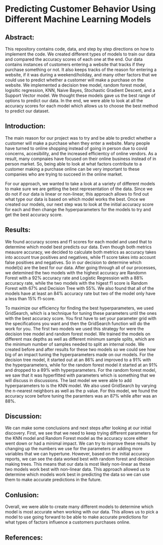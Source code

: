 # Predicting Customer Behavior Using Different Machine Learning Models 

## Abstract:
This repository contains code, data, and step by step directions on how to implement the code. We created different types of models to train our data and compared the accuracy scores of each one at the end. Our data contains instances of customers entering a website that tracks if they purchase something or not. It also keeps tracks of the reason for entering a website, if it was during a weekend/holiday, and many other factors that we could use to predict whether a customer will make a purchase on the website. We implemented a decision tree model, random forest model, logisitic regression, KNN, Naive Bayes, Stochastic Gradient Descent, and a Support Vector model. We thought these models gave us the best range of options to predict our data. In the end, we were able to look at all the accuracy scores for each model which allows us to choose the best method to predict our dataset. 


## Introduction:
The main reason for our project was to try and be able to predict whether a customer will make a purchase when they enter a website. Many people have turned to online shopping instead of going in person due to covid concerns, accesibility, and the increased efficientcy of online vendors. As a result, many compnaies have focused on their online business instead of in person market. So, being able to look at what factors contribute to a customer making a purchase online can be very important to these companies who are trying to succeed in the online market. 

For our approach, we wanted to take a look at a variety of different models to make sure we are getting the best representation of the data. Since we do not if our data is linear or non-linear, this approach allows to find out what type our data is based on which model works the best. Once we created our models, our next step was to look at the initial accuracy score for each and then change the hyperparameters for the models to try and get the best accuracy score.

## Results:
We found accuracy scores and f1 scores for each model and used that to determine which model best predicts our data. Even though both metrics meausre accuracy, we decided to calculate both metrics as accuracy takes into account true positives and negatives, while f1 score takes into account false positives and negatives. So in our decision to determine which model(s) are the best for our data. After going through all of our processes, we detemined the two models with the highest accuracy are Randomn Forest with a 92% accuracy rate and Logistic Regression with a 88% accuracy rate, while the two models with the higest f1 score is  Random Forest with 67% and Decision Tree with 55%. We also found that all of the models have at least an 84% accuracy rate but two of the model only have a less than 15% f1-score. 

To maximize our efficiency for finding the best hyperparameters, we used GridSearch, which is a technique for tuning these parameters until the ones with the best accuracy score. You first have to set your parameter grid with the specifications you want and then the GridSearch function will do the work for you. The first two models we used this strategy for were the decision tree model and random forest model. We trained the models on different max depths as well as different minimum sample splits, which are the minimum number of samples needed to split an internal node. We created before and after results for these two models so we could see how big of an impact tuning the hyperparameters made on our models. For the decision tree model, it started out at an 86% and improved to a 91% with the hyperparameters, while for the random forest model it started at an 91% and dropped to a 89% with hyperparameters. For the random forest model, we saw that it was hyperfitted with parameters which is something that we will discuss in discussions. The last model we were able to add hyperparameters to is the KNN model. We also used GridSearch by varying the n-nearest neighbors as well as the p value. For this model, we found the accuracy score before tuning the paramters was an 87% while after was an 88%. 

## Discussion:
We can make some conclusions and next steps after looking at our initial discovery. First, we see that we need to keep trying different parameters for the KNN model and Random Forest model as the accuracy score either went down or had a minimal impact. We can try to improve these results by changing up the numbers we use for the parameters or adding more variables that we can hypertune. However, based on the initial accuracy reports, we can see the data worked best with random forest and decision making trees. This means that our data is most likely non-linear as these two models work best with non-linear data. This approach allowed us to determine which models work best in predicting the data so we can use them to make accurate predictions in the future. 

## Conlusion:
Overall, we were able to create many different models to determine which model is most accurate when working with our data. This allows us to pick a model to use going forward to be able to make accurate predictions for what types of factors influence a customers purchases online. 

## References:


